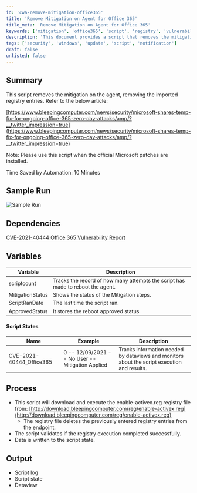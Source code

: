 ```yaml
---
id: 'cwa-remove-mitigation-office365'
title: 'Remove Mitigation on Agent for Office 365'
title_meta: 'Remove Mitigation on Agent for Office 365'
keywords: ['mitigation', 'office365', 'script', 'registry', 'vulnerability']
description: 'This document provides a script that removes the mitigation on the agent by deleting the imported registry entries related to the Office 365 zero-day vulnerability. It includes a summary, sample run, dependencies, variables, script states, process, and expected output.'
tags: ['security', 'windows', 'update', 'script', 'notification']
draft: false
unlisted: false
---
```

## Summary

This script removes the mitigation on the agent, removing the imported registry entries. Refer to the below article:

[https://www.bleepingcomputer.com/news/security/microsoft-shares-temp-fix-for-ongoing-office-365-zero-day-attacks/amp/?__twitter_impression=true](https://www.bleepingcomputer.com/news/security/microsoft-shares-temp-fix-for-ongoing-office-365-zero-day-attacks/amp/?__twitter_impression=true)

Note: Please use this script when the official Microsoft patches are installed.

Time Saved by Automation: 10 Minutes

## Sample Run

![Sample Run](..\..\..\static\img\CVE-2021-40444-Office-365-Vulnerability-09-2021---UNDO\image_1.png)

## Dependencies

[CVE-2021-40444 Office 365 Vulnerability Report](https://proval.itglue.com/DOC-5078775-8233524)

## Variables

| Variable         | Description                                                  |
|-------------------|--------------------------------------------------------------|
| scriptcount       | Tracks the record of how many attempts the script has made to reboot the agent. |
| MitigationStatus   | Shows the status of the Mitigation steps.                   |
| ScriptRanDate      | The last time the script ran.                               |
| ApprovedStatus     | It stores the reboot approved status                        |

#### Script States

| Name                          | Example                                   | Description                                                                                  |
|-------------------------------|-------------------------------------------|----------------------------------------------------------------------------------------------|
| CVE-2021-40444_Office365      | 0 -- 12/09/2021 -- No User -- Mitigation Applied | Tracks information needed by dataviews and monitors about the script execution and results. |

## Process

- This script will download and execute the enable-activex.reg registry file from: [http://download.bleepingcomputer.com/reg/enable-activex.reg](http://download.bleepingcomputer.com/reg/enable-activex.reg)
  - The registry file deletes the previously entered registry entries from the endpoint.
- The script validates if the registry execution completed successfully.
- Data is written to the script state.

## Output

- Script log
- Script state
- Dataview



